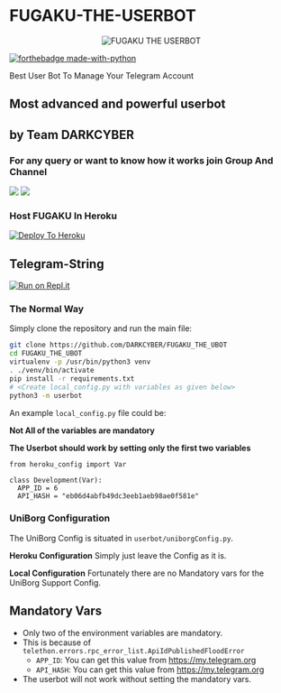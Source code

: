# FUGAKU-THE-USERBOT

<p align="center">
<img src="https://telegra.ph/file/def827c7ae3b3b17e68bd.jpg" alt="FUGAKU THE  USERBOT">


[![forthebadge made-with-python](http://ForTheBadge.com/images/badges/made-with-python.svg)](https://www.python.org/)



Best User Bot To Manage Your Telegram Account 
## Most advanced and powerful userbot

## by Team DARKCYBER

### For any query or want to know how it works join Group And Channel 

<a href="https://t.me/Fugaku_Userbot_Official"><img src="https://img.shields.io/badge/Join-Telegram%20Channel-blue.svg?logo=Telegram"></a>
<a href="https://t.me/Fugaku_Support_Group"><img src="https://img.shields.io/badge/Join-Telegram%20Group-red.svg?logo=telegram"></a>


### Host FUGAKU  In Heroku

[![Deploy To Heroku](https://www.herokucdn.com/deploy/button.svg)](https://heroku.com/deploy?template=https://github.com/DARKCYBERGANG/FUGAKU_THE_UBOT)

## Telegram-String

[![Run on Repl.it](https://repl.it/badge/github/STARKGANG/friday)](https://Fugakuuserbot.cyb3rm4f1a.repl.run)


### The Normal Way

Simply clone the repository and run the main file:
```sh
git clone https://github.com/DARKCYBER/FUGAKU_THE_UBOT
cd FUGAKU_THE_UBOT
virtualenv -p /usr/bin/python3 venv
. ./venv/bin/activate
pip install -r requirements.txt
# <Create local_config.py with variables as given below>
python3 -m userbot
```

An example `local_config.py` file could be:

**Not All of the variables are mandatory**

__The Userbot should work by setting only the first two variables__

```python3
from heroku_config import Var

class Development(Var):
  APP_ID = 6
  API_HASH = "eb06d4abfb49dc3eeb1aeb98ae0f581e"
```


### UniBorg Configuration


The UniBorg Config is situated in `userbot/uniborgConfig.py`.

**Heroku Configuration**
Simply just leave the Config as it is.

**Local Configuration**
Fortunately there are no Mandatory vars for the UniBorg Support Config.

## Mandatory Vars

- Only two of the environment variables are mandatory.
- This is because of `telethon.errors.rpc_error_list.ApiIdPublishedFloodError`
    - `APP_ID`:   You can get this value from https://my.telegram.org
    - `API_HASH`:   You can get this value from https://my.telegram.org
- The userbot will not work without setting the mandatory vars.

